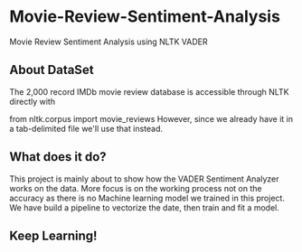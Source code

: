 # Movie-Review-Sentiment-Analysis
Movie Review Sentiment Analysis using NLTK VADER

## About DataSet
The 2,000 record IMDb movie review database is accessible through NLTK directly with

from nltk.corpus import movie_reviews However, since we already have it in a tab-delimited file we'll use that instead.

## What does it do?
This project is mainly about to show how the VADER Sentiment Analyzer works on the data. More focus is on the working process not on the accuracy as there is no Machine learning model we trained in this project. We have build a pipeline to vectorize the date, then train and fit a model.

## Keep Learning!
